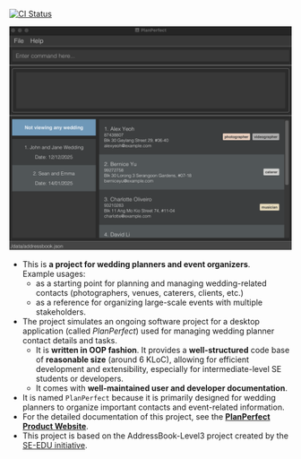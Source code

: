 [![CI Status](https://github.com/se-edu/addressbook-level3/workflows/Java%20CI/badge.svg)](https://github.com/AY2425S1-CS2103T-T12-2/tp/actions)

![Ui](docs/images/Ui.png)

* This is **a project for wedding planners and event organizers**.<br>
  Example usages:
  * as a starting point for planning and managing wedding-related contacts (photographers, venues, caterers, clients, etc.)
  * as a reference for organizing large-scale events with multiple stakeholders.
* The project simulates an ongoing software project for a desktop application (called _PlanPerfect_) used for managing wedding planner contact details and tasks.
  * It is **written in OOP fashion**. It provides a **well-structured** code base of **reasonable size** (around 6 KLoC), allowing for efficient development and extensibility, especially for intermediate-level SE students or developers.
  * It comes with **well-maintained user and developer documentation**.
* It is named `PlanPerfect` because it is primarily designed for wedding planners to organize important contacts and event-related information.
* For the detailed documentation of this project, see the **[PlanPerfect Product Website](https://ay2425s1-cs2103t-t12-2.github.io/tp)**.
* This project is based on the AddressBook-Level3 project created by the [SE-EDU initiative](https://se-education.org).

